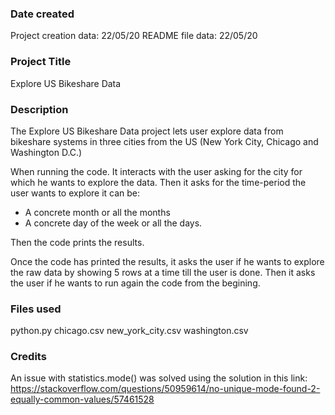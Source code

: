 ### Date created
Project creation data: 22/05/20
README file data: 22/05/20

### Project Title
Explore US Bikeshare Data

### Description
The Explore US Bikeshare Data project lets user explore data from bikeshare systems in three cities from the US (New York City, Chicago and Washington D.C.)

When running the code. It interacts with the user asking for the city for which he wants to explore the data. Then it asks for the time-period the user wants to explore it can be:
- A concrete month or all the months
- A concrete day of the week or all the days.

Then the code prints the results.

Once the code has printed the results, it asks the user if he wants to explore the raw data by showing 5 rows at a time till the user is done. Then it asks the user if he wants to run again the code from the begining.


### Files used
python.py
chicago.csv
new_york_city.csv
washington.csv

### Credits
An issue with statistics.mode() was solved using the solution in this link:
https://stackoverflow.com/questions/50959614/no-unique-mode-found-2-equally-common-values/57461528
